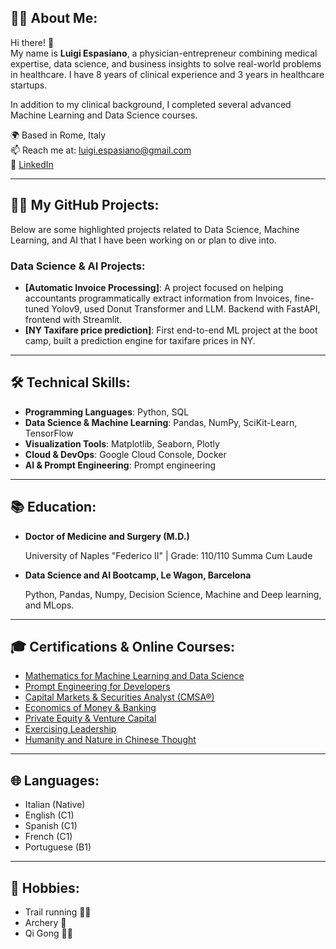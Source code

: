## 👨‍⚕️ About Me:

Hi there! 👋  
My name is **Luigi Espasiano**, a physician-entrepreneur combining medical expertise, data science, and business insights to solve real-world problems in healthcare. I have 8 years of clinical experience and 3 years in healthcare startups.

In addition to my clinical background, I completed several advanced Machine Learning and Data Science courses.

🌍 Based in Rome, Italy  
📫 Reach me at: [luigi.espasiano@gmail.com](mailto:luigi.espasiano@gmail.com)  
💼 [LinkedIn](https://www.linkedin.com/in/luigiespasiano) 

---

## 🧑‍💻 My GitHub Projects:

Below are some highlighted projects related to Data Science, Machine Learning, and AI that I have been working on or plan to dive into.

### Data Science & AI Projects:
- **[Automatic Invoice Processing]**: A project focused on helping accountants programmatically extract information from Invoices, fine-tuned Yolov9, used Donut Transformer and LLM. Backend with FastAPI, frontend with Streamlit.
- **[NY Taxifare price prediction]**: First end-to-end ML project at the boot camp, built a prediction engine for taxifare prices in NY.

---

## 🛠️ Technical Skills:

- **Programming Languages**: Python, SQL
- **Data Science & Machine Learning**: Pandas, NumPy, SciKit-Learn, TensorFlow
- **Visualization Tools**: Matplotlib, Seaborn, Plotly
- **Cloud & DevOps**: Google Cloud Console, Docker
- **AI & Prompt Engineering**: Prompt engineering

---

## 📚 Education:

- **Doctor of Medicine and Surgery (M.D.)**

  University of Naples "Federico II" | Grade: 110/110 Summa Cum Laude  

- **Data Science and AI Bootcamp, Le Wagon, Barcelona**
  
  Python, Pandas, Numpy, Decision Science, Machine and Deep learning, and MLops.

---

## 🎓 Certifications & Online Courses:

- [Mathematics for Machine Learning and Data Science](https://www.deeplearning.ai/courses/mathematics-for-machine-learning-and-data-science-specialization/)
- [Prompt Engineering for Developers](https://www.deeplearning.ai/short-courses/chatgpt-prompt-engineering-for-developers/)
- [Capital Markets & Securities Analyst (CMSA®)](https://corporatefinanceinstitute.com/certifications/capital-markets-securities-analyst-cmsa/)
- [Economics of Money & Banking](https://www.coursera.org/learn/money-banking)
- [Private Equity & Venture Capital](https://www.coursera.org/learn/private-equity)
- [Exercising Leadership](https://pll.harvard.edu/course/exercising-leadership-foundational-principles)
- [Humanity and Nature in Chinese Thought](https://www.edx.org/learn/humanities/university-of-hong-kong-humanity-and-nature-in-chinese-thought)

---

## 🌐 Languages:

- Italian (Native)
- English (C1)
- Spanish (C1)
- French (C1)
- Portuguese (B1)

---

## 🎯 Hobbies:

- Trail running 🏃‍♂️
- Archery 🎯
- Qi Gong 🧘‍♂️

